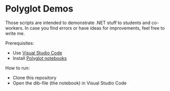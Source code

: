 # Polyglot Demos

Those scripts are intended to demonstrate .NET stuff to students and co-workers. In case you find errors or have ideas for improvements, feel free to write me.

Prerequisites:
- Use [Visual Studio Code](https://code.visualstudio.com/)
- Install [Polyglot notebooks](https://marketplace.visualstudio.com/items?itemName=ms-dotnettools.dotnet-interactive-vscode)

How to run:
- Clone this repository
- Open the dib-file (the notebook) in Visual Studio Code